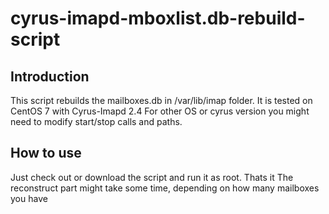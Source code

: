 # cyrus-imapd-mboxlist.db-rebuild-script

## Introduction
This script rebuilds the mailboxes.db in /var/lib/imap folder.
It is tested on CentOS 7 with Cyrus-Imapd 2.4
For other OS or cyrus version you might need to modify start/stop calls and paths.

## How to use
Just check out or download the script and run it as root. Thats it
The reconstruct part might take some time, depending on how many mailboxes you have
